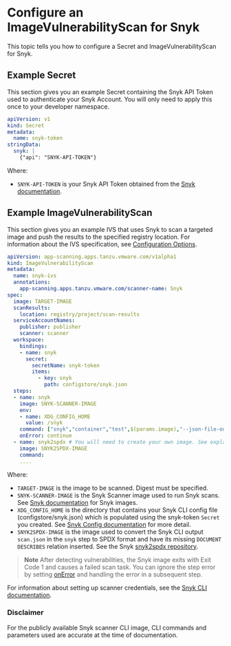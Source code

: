 
# Configure an ImageVulnerabilityScan for Snyk

This topic tells you how to configure a Secret and ImageVulnerabilityScan for Snyk.

## <a id="secret-example"></a> Example Secret
This section gives you an example Secret containing the Snyk API Token used to authenticate your Snyk Account. You will only need to apply this once to your developer namespace.

```yaml
apiVersion: v1
kind: Secret
metadata:
  name: snyk-token
stringData:
  snyk: |
    {"api": "SNYK-API-TOKEN"}
```

Where:

- `SNYK-API-TOKEN` is your Snyk API Token obtained from the [Snyk documentation](https://docs.snyk.io/snyk-cli/authenticate-the-cli-with-your-account).

## <a id="example"></a> Example ImageVulnerabilityScan
This section gives you an example IVS that uses Snyk to scan a targeted image and push the results to the specified registry location.
For information about the IVS specification, see [Configuration Options](ivs-create-your-own.hbs.md#img-vuln-config-options).
```yaml
apiVersion: app-scanning.apps.tanzu.vmware.com/v1alpha1
kind: ImageVulnerabilityScan
metadata:
  name: snyk-ivs
  annotations:
    app-scanning.apps.tanzu.vmware.com/scanner-name: Snyk
spec:
  image: TARGET-IMAGE
  scanResults:
    location: registry/project/scan-results
  serviceAccountNames:
    publisher: publisher
    scanner: scanner
  workspace:
    bindings:
    - name: snyk
      secret:
        secretName: snyk-token
        items:
          - key: snyk
            path: configstore/snyk.json
  steps:
  - name: snyk
    image: SNYK-SCANNER-IMAGE
    env:
    - name: XDG_CONFIG_HOME
      value: /snyk
    command: ["snyk","container","test",$(params.image),"--json-file-output=scan.json"]
    onError: continue
  - name: snyk2spdx # You will need to create your own image. See explanation below.
    image: SNYK2SPDX-IMAGE
    command:
    ....
```

Where:

- `TARGET-IMAGE` is the image to be scanned.  Digest must be specified.
- `SNYK-SCANNER-IMAGE` is the Snyk Scanner image used to run Snyk scans. See [Snyk documentation](https://github.com/snyk/snyk-images) for Snyk images.
- `XDG_CONFIG_HOME` is the directory that contains your Snyk CLI config file (configstore/snyk.json) which is populated using the snyk-token `Secret` you created. See [Snyk Config documentation](https://docs.snyk.io/snyk-cli/commands/config) for more detail.
- `SNYK2SPDX-IMAGE` is the image used to convert the Snyk CLI output `scan.json` in the `snyk` step to SPDX format and have its missing `DOCUMENT DESCRIBES` relation inserted. See the Snyk [snyk2spdx repository](https://github.com/snyk-tech-services/snyk2spdx).

> **Note** After detecting vulnerabilities, the Snyk image exits with Exit Code 1 and causes a failed scan task. You can ignore the step error by setting [onError](https://tekton.dev/docs/pipelines/tasks/#specifying-onerror-for-a-step) and handling the error in a subsequent step.

For information about setting up scanner credentials, see the [Snyk CLI documentation](https://docs.snyk.io/snyk-cli/commands/config).

### <a id="disclaimer"></a> Disclaimer
For the publicly available Snyk scanner CLI image, CLI commands and parameters used are accurate at the time of documentation.